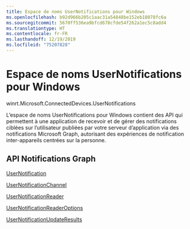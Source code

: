 ```yaml
---
title: Espace de noms UserNotifications pour Windows
ms.openlocfilehash: b92d966b205c1aac31a54848be152eb18078fc6a
ms.sourcegitcommit: 5670ff536ea9bfcd678cfde54f262a1ec5c8add4
ms.translationtype: HT
ms.contentlocale: fr-FR
ms.lasthandoff: 12/19/2019
ms.locfileid: "75207828"
---
```

# <a name="usernotifications-namespace-for-windows"></a>Espace de noms UserNotifications pour Windows
winrt.Microsoft.ConnectedDevices.UserNotifications

L’espace de noms UserNotifications pour Windows contient des API qui permettent à une application de recevoir et de gérer des notifications ciblées sur l’utilisateur publiées par votre serveur d’application via des notifications Microsoft Graph, autorisant des expériences de notification inter-appareils centrées sur la personne. 

## <a name="graph-notifications-apis"></a>API Notifications Graph

[UserNotification](userNotification.md)

[UserNotificationChannel](userNotificationChannel.md)

[UserNotificationReader](userNotificationReader.md)

[UserNotificationReaderOptions](userNotificationReaderOptions.md)

[UserNotificationUpdateResults](userNotificationUpdateResults.md)

